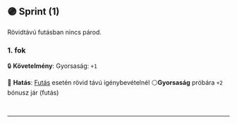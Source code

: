 ## 🟣 Sprint (1)

Rövidtávú futásban nincs párod.

### 1. fok

🔒 **Követelmény**: Gyorsaság: `+1`

🌟 **Hatás**: [Futás](futas.md) esetén rövid távú igénybevételnél ⚪**Gyorsaság** próbára `+2` bónusz jár (futás)

<br />

---
